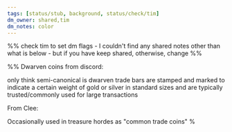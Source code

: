 ```yaml
---
tags: [status/stub, background, status/check/tim]
dm_owner: shared,tim
dm_notes: color
---
```

%% check tim to set dm flags - I couldn't find any shared notes other than what is below - but if you have keep shared, otherwise, change %%

%%
Dwarven  coins from discord:

only think semi-canonical is dwarven trade bars are stamped and marked to indicate a certain weight of gold or silver in standard sizes and are typically trusted/commonly used for large transactions

From Clee:

Occasionally used in treasure hordes as "common trade coins"
%